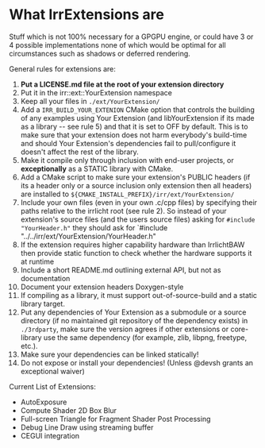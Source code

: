 # What IrrExtensions are

Stuff which is not 100% necessary for a GPGPU engine, or could have 3 or 4 possible implementations
none of which would be optimal for all circumstances such as shadows or deferred rendering.

General rules for extensions are:
1) **Put a LICENSE.md file at the root of your extension directory**
2) Put it in the irr::ext::YourExtension namespace
3) Keep all your files in `./ext/YourExtension/`
4) Add a `IRR_BUILD_YOUR_EXTENION` CMake option that controls the building of any examples using Your Extension (and libYourExtension if its made as a library -- see rule 5) and that it is set to OFF by default. This is to make sure that your extension does not harm everybody's build-time and should Your Extension's dependencies fail to pull/configure it doesn't affect the rest of the library.
5) Make it compile only through inclusion with end-user projects, or **exceptionally** as a STATIC library with CMake.
6) Add a CMake script to make sure your extension's PUBLIC headers (if its a header only or a source inclusion only extension then all headers) are installed to `${CMAKE_INSTALL_PREFIX}/irr/ext/YourExtension/`
7) Include your own files (even in your own .c/cpp files) by specifying their
   paths relative to the irrlicht root (see rule 2). So instead of your extension's source files (and the users source files) asking for `#include "YourHeader.h"` they should ask for `#include "../../irr/ext/YourExtension/YourHeader.h"
8) If the extension requires higher capability hardware than IrrlichtBAW then
   provide static function to check whether the hardware supports it at runtime
9) Include a short README.md outlining external API, but not as documentation
10) Document your extension headers Doxygen-style
11) If compiling as a library, it must support out-of-source-build and a static library target.
12) Put any dependencies of Your Extension as a submodule or a source directory (if no maintained git repository of the dependency exists) in `./3rdparty`, make sure the version agrees if other extensions or core-library use the same dependency (for example, zlib, libpng, freetype, etc.).
13) Make sure your dependencies can be linked statically!
14) Do not expose or install your dependencies! (Unless @devsh grants an exceptional waiver)


Current List of Extensions:
+ AutoExposure
+ Compute Shader 2D Box Blur
+ Full-screen Triangle for Fragment Shader Post Processing
+ Debug Line Draw using streaming buffer
+ CEGUI integration
